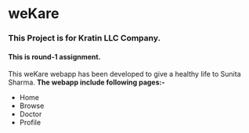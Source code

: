 # weKare
### This Project  is for Kratin LLC Company. 
#### This is round-1 assignment.
This weKare webapp has been developed to give a healthy life to Sunita Sharma.
**The webapp include following pages:-**
- Home
- Browse
- Doctor
- Profile
